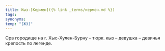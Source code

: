 ```yaml
---
title: Кыз-[Кермен]({% link _terms/кермен.md %})
tags:
synonyms:
temp: "[Ж3]"
---
```


Срв городище на г. Хыс-Хулен-Бурну – тюрк. кыз – девушка – девичья крепость по
легенде.
